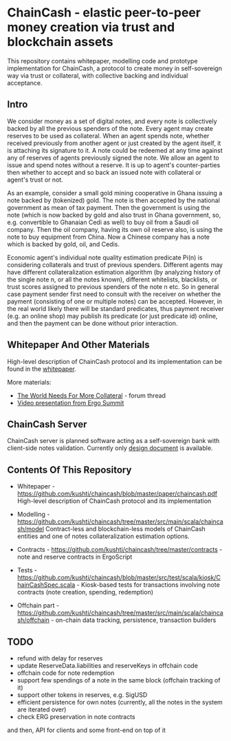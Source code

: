 # ChainCash - elastic peer-to-peer money creation via trust and blockchain assets

This repository contains whitepaper, modelling code and prototype implementation for 
ChainCash, a protocol to create money in self-sovereign way via trust or collateral, with collective backing and 
individual acceptance. 

## Intro 

We consider money as a set of digital notes, and every note is collectively backed 
by all the previous spenders of the note. Every agent may create reserves to be used 
as collateral. When an agent spends note, whether received previously from another 
agent or just created by the agent itself, it is attaching its signature to it. 
A note could be redeemed at any time against any of reserves of agents previously 
signed the note. We allow an agent
to issue and spend notes without a reserve. It is up to agent's counter-parties
then whether to accept and so back an issued note with collateral or agent's
trust or not.

As an example, consider a small gold mining cooperative in Ghana issuing a
note backed by (tokenized) gold. The note is then accepted by the national government as mean of tax payment. Then the government is using the note (which
is now backed by gold and also trust in Ghana government, so, e.g. convertible
to Ghanaian Cedi as well) to buy oil from a Saudi oil company. Then the oil
company, having its own oil reserve also, is using the note to buy equipment
from China. Now a Chinese company has a note which is backed by gold, oil,
and Cedis.

Economic agent's individual note quality estimation predicate Pi(n) is considering collaterals
and trust of previous spenders. Different agents may have different collateralization 
estimation algorithm (by analyzing history of the single note n, or
all the notes known), different whitelists, blacklists, or trust scores assigned to
previous spenders of the note n etc. So in general case payment sender first
need to consult with the receiver on whether the payment (consisting of one or
multiple notes) can be accepted. However, in the real world likely there will be
standard predicates, thus payment receiver (e.g. an online shop) may publish
its predicate (or just predicate id) online, and then the payment can be done
without prior interaction.

## Whitepaper And Other Materials

High-level description of ChainCash protocol and its implementation can be found 
in the [whitepaper](https://github.com/kushti/chaincash/blob/master/paper/chaincash.pdf). 

More materials: 

* [The World Needs For More Collateral](https://www.ergoforum.org/t/the-world-needs-for-more-collateral/4451) - forum thread
* [Video presentation from Ergo Summit](https://www.youtube.com/watch?v=NxIlIpO6ZVI)

## ChainCash Server

ChainCash server is planned software acting as a self-sovereign bank with client-side notes
validation. Currently only [design document](server.md) is available.

## Contents Of This Repository

* Whitepaper - https://github.com/kushti/chaincash/blob/master/paper/chaincash.pdf
High-level description of ChainCash protocol and its implementation

* Modelling - https://github.com/kushti/chaincash/tree/master/src/main/scala/chaincash/model
Contract-less and blockchain-less models of ChainCash entities and one of notes collateralization 
estimation options.

* Contracts - https://github.com/kushti/chaincash/tree/master/contracts - note and reserve contracts in ErgoScript
* Tests - https://github.com/kushti/chaincash/blob/master/src/test/scala/kiosk/ChainCashSpec.scala - Kiosk-based tests for transactions involving note
 contracts (note creation, spending, redemption)
* Offchain part - https://github.com/kushti/chaincash/tree/master/src/main/scala/chaincash/offchain - on-chain data tracking,
  persistence, transaction builders


## TODO

* refund with delay for reserves
* update ReserveData.liabilities and reserveKeys in offchain code
* offchain code for note redemption
* support few spendings of a note in the same block (offchain tracking of it)
* support other tokens in reserves, e.g. SigUSD
* efficient persistence for own notes (currently, all the notes in the system are iterated over)
* check ERG preservation in note contracts

and then, API for clients and some front-end on top of it